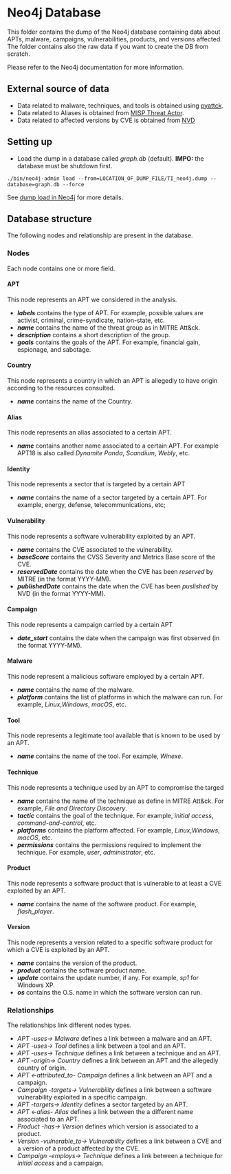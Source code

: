# Neo4j Database

This folder contains the dump of the Neo4j database containing data about APTs, malware, campaigns, vulnerabilities, products, and versions affected. The folder contains also the raw data if you want to create the DB from scratch.

Please refer to the Neo4j documentation for more information.

## External source of data
- Data related to malware, techniques, and tools is obtained using [pyattck](https://github.com/swimlane/pyattck).
- Data related to Aliases is obtained from [MISP Threat Actor](https://github.com/MISP/misp-galaxy/blob/main/clusters/threat-actor.json).
- Data related to affected versions by CVE is obtained from [NVD](https://nvd.nist.gov/)


## Setting up

- Load the dump in a database called *graph.db* (default). **IMPO:** the database must be shutdown first.
```
./bin/neo4j-admin load --from=LOCATION_OF_DUMP_FILE/TI_neo4j.dump --database=graph.db --force
```
See [dump load in Neo4j](https://neo4j.com/docs/operations-manual/current/tools/dump-load/) for more details.

## Database structure

The following nodes and relationship are present in the database.

### Nodes
Each node contains one or more field.

#### APT
This node represents an APT we considered in the analysis.
- ***labels*** contains the type of APT. For example, possible values are activist, criminal, crime-syndicate, nation-state, etc.
- ***name*** contains the name of the threat group as in MITRE Att\&ck.
- ***description*** contains a short description of the group.
- ***goals*** contains the goals of the APT. For example, financial gain, espionage, and sabotage.

#### Country
This node represents a country in which an APT is allegedly to have origin according to the resources consulted.
- ***name*** contains the name of the Country.

#### Alias
This node represents an alias associated to a certain APT.
- ***name*** contains another name associated to a certain APT. For example APT18 is also called *Dynamite Panda*, *Scandium*, *Webly*, etc.

#### Identity
This node represents a sector that is targeted by a certain APT
- ***name*** contains the name of a sector targeted by a certain APT. For example, energy, defense, telecommunications, etc;

#### Vulnerability
This node represents a software vulnerability exploited by an APT.
- ***name*** contains the CVE associated to the vulnerability.
- ***baseScore*** contains the CVSS Severity and Metrics Base score of the CVE.
- ***reservedDate*** contains the date when the CVE has been *reserved* by MITRE (in the format YYYY-MM).
- ***publishedDate*** contains the date when the CVE has been *puslished* by NVD (in the format YYYY-MM).

#### Campaign
This node represents a campaign carried by a certain APT
- ***date_start*** contains the date when the campaign was first observed (in the format YYYY-MM).

#### Malware
This node represent a malicious software employed by a certain APT.
- ***name*** contains the name of the malware.
- ***platform*** contains the list of platforms in which the malware can run. For example, *Linux*,*Windows*, *macOS*, etc.

#### Tool
This node represents a legitimate tool available that is known to be used by an APT.
- ***name*** contains the name of the tool. For example, *Winexe*.

#### Technique
This node represents a technique used by an APT to compromise the targed
- ***name*** contains the name of the technique as define in MITRE Att\&ck. For example, *File and Directory Discovery*.
- ***tactic*** contains the goal of the technique. For example, *initial access*, *command-and-control*, etc.
- ***platforms*** contains the platform affected. For example,  *Linux*,*Windows*, *macOS*, etc.
- ***permissions*** contains the permissions required to implement the technique. For example, *user*, *administrator*, etc.

#### Product
This node represents a software product that is vulnerable to at least a CVE exploited by an APT.
- ***name*** contains the name of the software product. For example, *flash_player*.

#### Version
This node represents a version related to a specific software product for which a CVE is exploited by an APT.
- ***name*** contains the version of the product.
- ***product*** contains the software product name.
- ***update*** contains the update number, if any. For example, *sp1* for Windows XP.
- ***os*** contains the O.S. name in which the software version can run.

### Relationships
The relationships link different nodes types.
- *APT -uses-> Malware* defines a link between a malware and an APT.
- *APT -uses-> Tool* defines a link between a tool and an APT.
- *APT -uses-> Technique* defines a link between a technique and an APT.
- *APT -origin-> Country* defines a link between an APT and the allegedly country of origin.
- *APT <-attributed_to- Campaign* defines a link between an APT and a campaign.
- *Campaign -targets-> Vulnerability* defines a link between a software vulnerability exploited in a specific campaign.
- *APT -targets-> Identity* defines a sector targeted by an APT.
- *APT <-alias- Alias* defines a link between the a different name associated to an APT.
- *Product -has-> Version* defines which version is associated to a product.
- *Version -vulnerable_to-> Vulnerability* defines a link between a CVE and a version of a product affected by the CVE.
- *Campaign -employs-> Technique* defines a link between a technique for *initial access* and a campaign.
